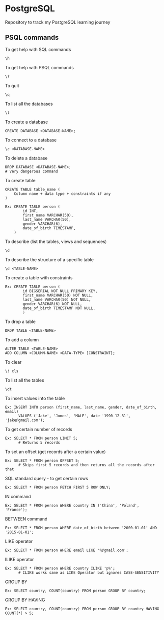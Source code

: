 # PostgreSQL
Repository to track my PostgreSQL learning journey

## PSQL commands

  To get help with SQL commands
      
    \h

  To get help with PSQL commands
    
    \?

  To quit
    
    \q

  To list all the databases

    \l

  To create a database

    CREATE DATABASE <DATABASE-NAME>;

  To connect to a database

    \c <DATABASE-NAME>

  To delete a database

    DROP DATABASE <DATABASE-NAME>;
    # Very dangerous command

  To create table

    CREATE TABLE table_name (
        Column name + data type + constraints if any
    )

    Ex: CREATE TABLE person (
            id INT,
            first_name VARCHAR(50),
            last_name VARCHAR(50),
            gender VARCHAR(6),
            date_of_birth TIMESTAMP,
        )

  To describe (list the tables, views and sequences)

    \d
  
  To describe the structure of a specific table

    \d <TABLE-NAME>

  To create a table with constraints

    Ex: CREATE TABLE person (
            id BIGSERIAL NOT NULL PRIMARY KEY,
            first_name VARCHAR(50) NOT NULL,
            last_name VARCHAR(50) NOT NULL,
            gender VARCHAR(6) NOT NULL,
            date_of_birth TIMESTAMP NOT NULL, 
            )

  To drop a table

    DROP TABLE <TABLE-NAME>

  To add a column

    ALTER TABLE <TABLE-NAME>
    ADD COLUMN <COLUMN-NAME> <DATA-TYPE> [CONSTRAINT];

  To clear

    \! cls

  To list all the tables

    \dt

  To insert values into the table

    Ex: INSERT INTO person (first_name, last_name, gender, date_of_birth, email)
          VALUES ('Jake', 'Jones', 'MALE', date '1990-12-31', 'jake@gmail.com');

  To get certain number of records

    Ex: SELECT * FROM person LIMIT 5;
          # Returns 5 records

  To set an offset (get records after a certain value)

    Ex: SELECT * FROM person OFFSET 5;
          # Skips first 5 records and then returns all the records after that

  SQL standard query - to get certain rows

    Ex: SELECT * FROM person FETCH FIRST 5 ROW ONLY;

  IN command

    Ex: SELECT * FROM person WHERE country IN ('China', 'Poland', 'France');

  BETWEEN command

    Ex: SELECT * FROM person WHERE date_of_birth between '2000-01-01' AND '2015-01-01';

  LIKE operator

    Ex: SELECT * FROM person WHERE email LIKE '%@gmail.com';

  ILIKE operator

    Ex: SELECT * FROM person WHERE country ILIKE 'p%';
          # ILIKE works same as LIKE Operator but ignores CASE-SENSITIVITY

  GROUP BY 

    Ex: SELECT country, COUNT(country) FROM person GROUP BY country;

  GROUP BY HAVING

    Ex: SELECT country, COUNT(country) FROM person GROUP BY country HAVING COUNT(*) > 5;

  









        
